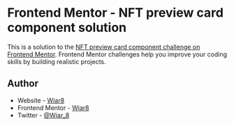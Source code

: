 # Frontend Mentor - NFT preview card component solution

This is a solution to the [NFT preview card component challenge on Frontend Mentor](https://www.frontendmentor.io/challenges/nft-preview-card-component-SbdUL_w0U). Frontend Mentor challenges help you improve your coding skills by building realistic projects.

## Author

- Website - [Wiar8](https://wiar8.com/)
- Frontend Mentor - [Wiar8](https://www.frontendmentor.io/profile/Wiar8)
- Twitter - [@Wiar_8](https://twitter.com/Wiar_8)
